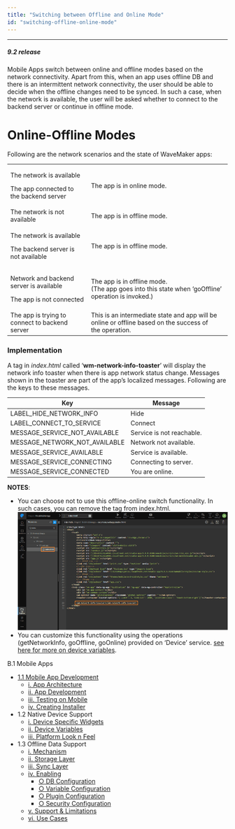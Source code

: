 ```yaml
---
title: "Switching between Offline and Online Mode"
id: "switching-offline-online-mode"
---
```

---

##### 9.2 release

Mobile Apps switch between online and offline modes based on the network connectivity. Apart from this, when an app uses offline DB and there is an intermittent network connectivity, the user should be able to decide when the offline changes need to be synced. In such a case, when the network is available, the user will be asked whether to connect to the backend server or continue in offline mode.

# Online-Offline Modes

Following are the network scenarios and the state of WaveMaker apps:

<table><tbody><tr><td><p style="text-align: left;">The network is available</p><p style="text-align: left;">The app connected to the&nbsp;backend server</p></td><td>The app is in&nbsp;online mode.</td></tr><tr><td style="text-align: left;">The network is not available</td><td>The app is in&nbsp;offline mode.</td></tr><tr><td><p style="text-align: left;">The network is available</p><p style="text-align: left;">The&nbsp;backend server is not available</p></td><td>The app is in&nbsp;offline mode.</td></tr><tr><td><p style="text-align: left;">Network and backend server is available</p><p style="text-align: left;">The&nbsp;app is not connected</p></td><td>The app is in&nbsp;offline mode.<div></div>(The app goes into this state&nbsp;when ‘goOffline’ operation is invoked.)</td></tr><tr><td style="text-align: left;">The app is trying to connect to backend server</td><td>This is an intermediate state and app will be online or offline based on the success of the&nbsp;operation.</td></tr></tbody></table>

### Implementation

A tag in _index.html_ called ‘**wm-network-info-toaster**’ will display the network info toaster when there is app network status change. Messages shown in the toaster are part of the app’s localized messages. Following are the keys to these messages.

| Key | Message |
| --- | --- |
| LABEL\_HIDE\_NETWORK\_INFO | Hide |
| LABEL\_CONNECT\_TO\_SERVICE | Connect |
| MESSAGE\_SERVICE\_NOT\_AVAILABLE | Service is not reachable. |
| MESSAGE\_NETWORK\_NOT\_AVAILABLE | Network not available. |
| MESSAGE\_SERVICE\_AVAILABLE | Service is available. |
| MESSAGE\_SERVICE\_CONNECTING | Connecting to server. |
| MESSAGE\_SERVICE\_CONNECTED | You are online. |

**NOTES**:

- You can choose not to use this offline-online switch functionality. In such cases, you can remove the tag from index.html. [![](../assets/offon_index.png)](../assets/offon_index.png)
- You can customize this functionality using the operations (getNetworkInfo, goOffline, goOnline) provided on ‘Device’ service. [see here for more on device variables](/learn/hybrid-mobile/device-variables/).

B.1 Mobile Apps

- [1.1 Mobile App Development](#)
    - [i. App Architecture](#mobile-app-architecture)
    - [ii. App Development](#mobile-app-development)
    - [iii. Testing on Mobile](#testing-mobile)
    - [iv. Creating Installer](#creating-installer)
- 1.2 Native Device Support
    - [i. Device Specific Widgets](/learn/hybrid-mobile/native-device-support/#device-specific-widgets)
    - [ii. Device Variables](/learn/hybrid-mobile/native-device-support/#device-features-variables)
    - [iii. Platform Look n Feel](/learn/hybrid-mobile/native-device-support/#platform-support)
- 1.3 Offline Data Support
    - [i. Mechanism](/learn/hybrid-mobile/offline-data-support/#working)
    - [ii. Storage Layer](/learn/hybrid-mobile/offline-data-support/#storage-layer)
    - [iii. Sync Layer](/learn/hybrid-mobile/offline-data-support/#sync-layer)
    - [iv. Enabling](/learn/hybrid-mobile/offline-data-support/#enabling)
        - [○ DB Configuration](/learn/hybrid-mobile/offline-data-support/#db)
        - [○ Variable Configuration](/learn/hybrid-mobile/offline-data-support/#variable)
        - [○ Plugin Configuration](/learn/hybrid-mobile/offline-data-support/#plugin)
        - [○ Security Configuration](/learn/hybrid-mobile/offline-data-support/#security)
    - [v. Support & Limitations](/learn/hybrid-mobile/offline-data-support/#limitations)
    - [vi. Use Cases](/learn/hybrid-mobile/offline-data-support/#use-cases)
